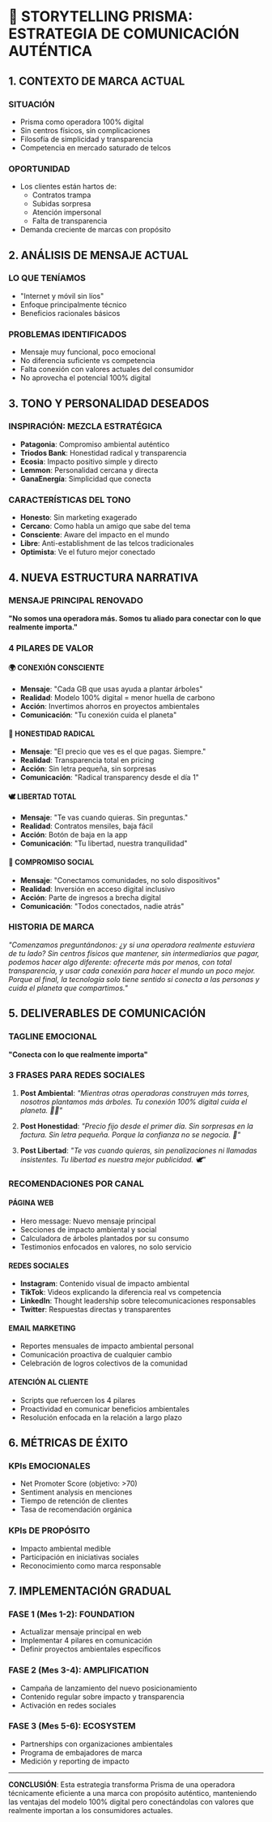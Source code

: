 # 🌱 STORYTELLING PRISMA: ESTRATEGIA DE COMUNICACIÓN AUTÉNTICA

## 1. CONTEXTO DE MARCA ACTUAL

### SITUACIÓN
- Prisma como operadora 100% digital
- Sin centros físicos, sin complicaciones
- Filosofía de simplicidad y transparencia
- Competencia en mercado saturado de telcos

### OPORTUNIDAD
- Los clientes están hartos de:
  - Contratos trampa
  - Subidas sorpresa
  - Atención impersonal
  - Falta de transparencia
- Demanda creciente de marcas con propósito

## 2. ANÁLISIS DE MENSAJE ACTUAL

### LO QUE TENÍAMOS
- "Internet y móvil sin líos"
- Enfoque principalmente técnico
- Beneficios racionales básicos

### PROBLEMAS IDENTIFICADOS
- Mensaje muy funcional, poco emocional
- No diferencia suficiente vs competencia
- Falta conexión con valores actuales del consumidor
- No aprovecha el potencial 100% digital

## 3. TONO Y PERSONALIDAD DESEADOS

### INSPIRACIÓN: MEZCLA ESTRATÉGICA
- **Patagonia**: Compromiso ambiental auténtico
- **Triodos Bank**: Honestidad radical y transparencia
- **Ecosia**: Impacto positivo simple y directo
- **Lemmon**: Personalidad cercana y directa
- **GanaEnergía**: Simplicidad que conecta

### CARACTERÍSTICAS DEL TONO
- **Honesto**: Sin marketing exagerado
- **Cercano**: Como habla un amigo que sabe del tema
- **Consciente**: Aware del impacto en el mundo
- **Libre**: Anti-establishment de las telcos tradicionales
- **Optimista**: Ve el futuro mejor conectado

## 4. NUEVA ESTRUCTURA NARRATIVA

### MENSAJE PRINCIPAL RENOVADO
**"No somos una operadora más. Somos tu aliado para conectar con lo que realmente importa."**

### 4 PILARES DE VALOR

#### 🌍 CONEXIÓN CONSCIENTE
- **Mensaje**: "Cada GB que usas ayuda a plantar árboles"
- **Realidad**: Modelo 100% digital = menor huella de carbono
- **Acción**: Invertimos ahorros en proyectos ambientales
- **Comunicación**: "Tu conexión cuida el planeta"

#### 💎 HONESTIDAD RADICAL
- **Mensaje**: "El precio que ves es el que pagas. Siempre."
- **Realidad**: Transparencia total en pricing
- **Acción**: Sin letra pequeña, sin sorpresas
- **Comunicación**: "Radical transparency desde el día 1"

#### 🕊️ LIBERTAD TOTAL
- **Mensaje**: "Te vas cuando quieras. Sin preguntas."
- **Realidad**: Contratos mensiles, baja fácil
- **Acción**: Botón de baja en la app
- **Comunicación**: "Tu libertad, nuestra tranquilidad"

#### 🤝 COMPROMISO SOCIAL
- **Mensaje**: "Conectamos comunidades, no solo dispositivos"
- **Realidad**: Inversión en acceso digital inclusivo
- **Acción**: Parte de ingresos a brecha digital
- **Comunicación**: "Todos conectados, nadie atrás"

### HISTORIA DE MARCA
*"Comenzamos preguntándonos: ¿y si una operadora realmente estuviera de tu lado? Sin centros físicos que mantener, sin intermediarios que pagar, podemos hacer algo diferente: ofrecerte más por menos, con total transparencia, y usar cada conexión para hacer el mundo un poco mejor. Porque al final, la tecnología solo tiene sentido si conecta a las personas y cuida el planeta que compartimos."*

## 5. DELIVERABLES DE COMUNICACIÓN

### TAGLINE EMOCIONAL
**"Conecta con lo que realmente importa"**

### 3 FRASES PARA REDES SOCIALES

1. **Post Ambiental**: 
   *"Mientras otras operadoras construyen más torres, nosotros plantamos más árboles. Tu conexión 100% digital cuida el planeta. 🌱📱"*

2. **Post Honestidad**:
   *"Precio fijo desde el primer día. Sin sorpresas en la factura. Sin letra pequeña. Porque la confianza no se negocia. 💎"*

3. **Post Libertad**:
   *"Te vas cuando quieras, sin penalizaciones ni llamadas insistentes. Tu libertad es nuestra mejor publicidad. 🕊️"*

### RECOMENDACIONES POR CANAL

#### PÁGINA WEB
- Hero message: Nuevo mensaje principal
- Secciones de impacto ambiental y social
- Calculadora de árboles plantados por su consumo
- Testimonios enfocados en valores, no solo servicio

#### REDES SOCIALES
- **Instagram**: Contenido visual de impacto ambiental
- **TikTok**: Videos explicando la diferencia real vs competencia
- **LinkedIn**: Thought leadership sobre telecomunicaciones responsables
- **Twitter**: Respuestas directas y transparentes

#### EMAIL MARKETING
- Reportes mensuales de impacto ambiental personal
- Comunicación proactiva de cualquier cambio
- Celebración de logros colectivos de la comunidad

#### ATENCIÓN AL CLIENTE
- Scripts que refuercen los 4 pilares
- Proactividad en comunicar beneficios ambientales
- Resolución enfocada en la relación a largo plazo

## 6. MÉTRICAS DE ÉXITO

### KPIs EMOCIONALES
- Net Promoter Score (objetivo: >70)
- Sentiment analysis en menciones
- Tiempo de retención de clientes
- Tasa de recomendación orgánica

### KPIs DE PROPÓSITO
- Impacto ambiental medible
- Participación en iniciativas sociales
- Reconocimiento como marca responsable

## 7. IMPLEMENTACIÓN GRADUAL

### FASE 1 (Mes 1-2): FOUNDATION
- Actualizar mensaje principal en web
- Implementar 4 pilares en comunicación
- Definir proyectos ambientales específicos

### FASE 2 (Mes 3-4): AMPLIFICATION
- Campaña de lanzamiento del nuevo posicionamiento
- Contenido regular sobre impacto y transparencia
- Activación en redes sociales

### FASE 3 (Mes 5-6): ECOSYSTEM
- Partnerships con organizaciones ambientales
- Programa de embajadores de marca
- Medición y reporting de impacto

---

**CONCLUSIÓN**: Esta estrategia transforma Prisma de una operadora técnicamente eficiente a una marca con propósito auténtico, manteniendo las ventajas del modelo 100% digital pero conectándolas con valores que realmente importan a los consumidores actuales.
